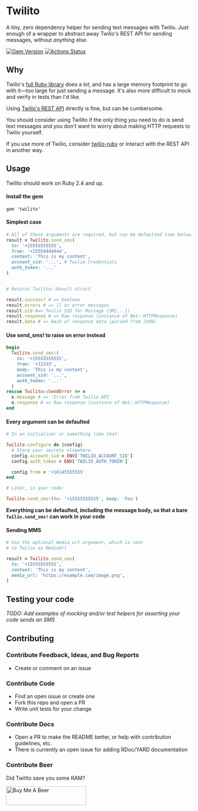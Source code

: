 # Twilito

A tiny, zero dependency helper for sending text messages with Twilio. Just enough of a wrapper to abstract away Twilio's REST API for sending messages, without _anything_ else.

[![Gem Version](https://badge.fury.io/rb/twilito.svg)](https://badge.fury.io/rb/twilito) [![Actions Status](https://github.com/alexford/twilito/workflows/CI/badge.svg)](https://github.com/alexford/twilito/actions)

## Why

Twilio's [full Ruby library](https://github.com/twilio/twilio-ruby) does a _lot_, and has a large memory footprint to go with it—too large for just sending a message. It's also more difficult to mock and verify in tests than I'd like.

Using [Twilio's REST API](https://www.twilio.com/docs/usage/api) directly is fine, but can be cumbersome.

You should consider using Twilito if the only thing you need to do is send text messages and you don't want to worry about making HTTP requests to Twilio yourself.

If you use more of Twilio, consider [twilio-ruby](https://github.com/twilio/twilio-ruby) or interact with the REST API in another way.

## Usage

Twilito should work on Ruby 2.4 and up.

#### Install the gem

```
gem 'twilito'
```

#### Simplest case

```ruby
# All of these arguments are required, but can be defaulted (see below)
result = Twilito.send_sms(
  to: '+15555555555',
  from: '+15554444444',
  content: 'This is my content',
  account_sid: '...', # Twilio Credentials
  auth_token: '...'
)


# Returns Twilito::Result struct

result.success? # => boolean
result.errors # => [] or error messages
result.sid #=> Twilio SID for Message (SM[...])
result.response # => Raw response (instance of Net::HTTPResponse)
result.data # => Hash of response data (parsed from JSON)
```

#### Use send_sms! to raise on error instead

```ruby
begin
  Twilito.send_sms!(
    to: '+15555555555',
    from: '+12333',
    body: 'This is my content',
    account_sid: '...',
    auth_token: '...'
  )
rescue Twilito::SendError => e
  e.message # => 'Error from Twilio API'
  e.response # => Raw response (instance of Net::HTTPResponse)
end
```

#### Every argument can be defaulted

```ruby
# In an initializer or something like that:

Twilito.configure do |config|
  # Store your secrets elsewhere
  config.account_sid = ENV['TWILIO_ACCOUNT_SID']
  config.auth_token = ENV['TWILIO_AUTH_TOKEN']

  config.from = '+16145555555'
end
```

```ruby
# Later, in your code:

Twilito.send_sms!(to: '+15555555555', body: 'Foo')
```

**Everything can be defaulted, including the message body, so that a bare `Twilio.send_sms!` can work in your code**

#### Sending MMS

```ruby
# Use the optional media_url argument, which is sent
# to Twilio as MediaUrl

result = Twilito.send_sms(
  to: '+15555555555',
  content: 'This is my content',
  media_url: 'https://example.com/image.png',
)

```

## Testing your code

_TODO: Add examples of mocking and/or test helpers for asserting your code sends an SMS_

## Contributing

### Contribute Feedback, Ideas, and Bug Reports

- Create or comment on an issue

### Contribute Code

- Find an open issue or create one
- Fork this repo and open a PR
- Write unit tests for your change

### Contribute Docs

- Open a PR to make the README better, or help with contribution guidelines, etc.
- There is currently an open issue for adding RDoc/YARD documentation

### Contribute Beer

Did Twilito save you some RAM?

<a href="https://www.buymeacoffee.com/alexford" target="_blank"><img src="https://cdn.buymeacoffee.com/buttons/lato-white.png" alt="Buy Me A Beer" height="51" width="217" style="height: 51px !important;width: 217px !important;" ></a>
